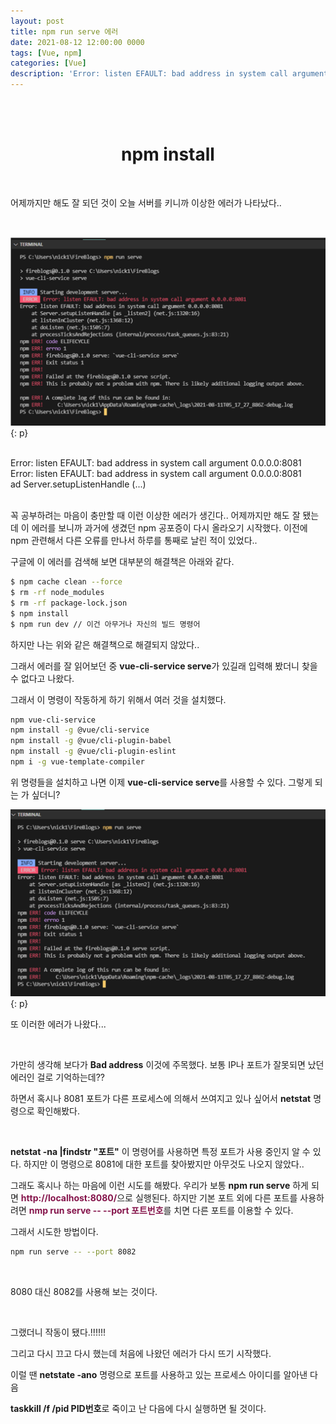 ```yaml
---
layout: post
title: npm run serve 에러
date: 2021-08-12 12:00:00 0000
tags: [Vue, npm]
categories: [Vue]
description: 'Error: listen EFAULT: bad address in system call argument(...)'
---
```


<br><br>

# <center>npm install</center>

<br>

어제까지만 해도 잘 되던 것이 오늘 서버를 키니까 이상한 에러가 나타났다..

<br>

![](/images/Vue/post2/2021-08-11-16-04-39.png){: p}

<br>

<link rel="stylesheet" href="https: //www.webnots.com/resources/font-awesome/css/font-awesome.min.css">
<link rel="stylesheet" href="/assets/css/webnots.css">

<div class="webnots-warning webnots-notification-box">Error: listen EFAULT: bad address in system call argument 0.0.0.0:8081<br>Error: listen EFAULT: bad address in system call argument 0.0.0.0:8081<br>ad Server.setupListenHandle (...)</div>

<br>

꼭 공부하려는 마음이 충만할 때 이런 이상한 에러가 생긴다.. 어제까지만 해도 잘 됐는데 이 에러를 보니까 과거에 생겼던 npm 공포증이 다시 올라오기 시작했다. 이전에 npm 관련해서 다른 오류를 만나서 하루를 통째로 날린 적이 있었다..

구글에 이 에러를 검색해 보면 대부분의 해결책은 아래와 같다.

```bash
$ npm cache clean --force
$ rm -rf node_modules
$ rm -rf package-lock.json
$ npm install
$ npm run dev // 이건 아무거나 자신의 빌드 명령어
```

하지만 나는 위와 같은 해결책으로 해결되지 않았다..

그래서 에러를 잘 읽어보던 중 **vue-cli-service serve**가 있길래 입력해 봤더니 찾을 수 없다고 나왔다.

그래서 이 명령이 작동하게 하기 위해서 여러 것을 설치했다.

```bash
npm vue-cli-service
npm install -g @vue/cli-service
npm install -g @vue/cli-plugin-babel
npm install -g @vue/cli-plugin-eslint
npm i -g vue-template-compiler
```

위 명령들을 설치하고 나면 이제 **vue-cli-service serve**를 사용할 수 있다.
그렇게 되는 가 싶더니?

![](/images/Vue/post2/2021-08-11-16-10-43.png){: p}

또 이러한 에러가 나왔다...

<br>

가만히 생각해 보다가 **Bad address** 이것에 주목했다. 보통 IP나 포트가 잘못되면 났던 에러인 걸로 기억하는데??

하면서 혹시나 8081 포트가 다른 프로세스에 의해서 쓰여지고 있나 싶어서 **netstat** 명령으로 확인해봤다.

<br>

**netstat -na |findstr "포트"** 이 명령어를 사용하면 특정 포트가 사용 중인지 알 수 있다. 하지만 이 명령으로 8081에 대한 포트를 찾아봤지만 아무것도 나오지 않았다..

그래도 혹시나 하는 마음에 이런 시도를 해봤다. 우리가 보통 **npm run serve** 하게 되면 <span style="color:#85144b; font-weight:bold">http://localhost:8080/</span>으로 실행된다. 하지만 기본 포트 외에 다른 포트를 사용하려면 <span style="color:#85144b; font-weight:bold">nmp run serve -- --port 포트번호</span>를 치면 다른 포트를 이용할 수 있다.

그래서 시도한 방법이다.

```bash
npm run serve -- --port 8082
```

<br>

8080 대신 8082를 사용해 보는 것이다.

<br>

그랬더니 작동이 됐다.!!!!!!

그리고 다시 끄고 다시 했는데 처음에 나왔던 에러가 다시 뜨기 시작했다.

이럴 땐 **netstate -ano** 명령으로 포트를 사용하고 있는 프로세스 아이디를 알아낸 다음

**taskkill /f /pid PID번호**로 죽이고 난 다음에 다시 실행하면 될 것이다.
